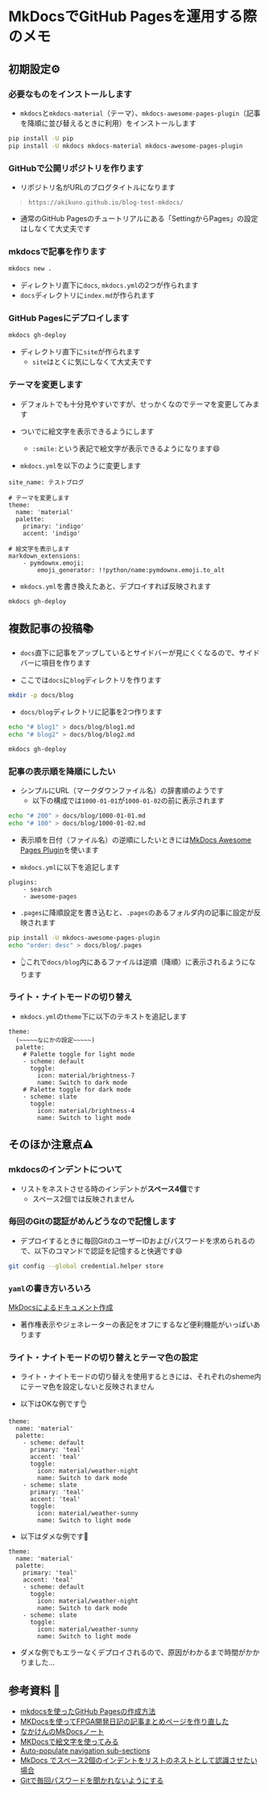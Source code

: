 # MkDocsでGitHub Pagesを運用する際のメモ

## 初期設定:gear:

### 必要なものをインストールします

- `mkdocs`と`mkdocs-material`（テーマ）、`mkdocs-awesome-pages-plugin`（記事を降順に並び替えるときに利用）をインストールします

```bash
pip install -U pip
pip install -U mkdocs mkdocs-material mkdocs-awesome-pages-plugin
```

### GitHubで公開リポジトリを作ります

- リポジトリ名がURLのブログタイトルになります
> `https://akikuno.github.io/blog-test-mkdocs/`

- 通常のGitHub Pagesのチュートリアルにある「SettingからPages」の設定はしなくて大丈夫です

### mkdocsで記事を作ります

```bash
mkdocs new .
```

- ディレクトリ直下に`docs`, `mkdocs.yml`の2つが作られます
- `docs`ディレクトリに`index.md`が作られます

### GitHub Pagesにデプロイします

```bash
mkdocs gh-deploy
```

- ディレクトリ直下に`site`が作られます
    - `site`はとくに気にしなくて大丈夫です


### テーマを変更します

- デフォルトでも十分見やすいですが、せっかくなのでテーマを変更してみます
- ついでに絵文字を表示できるようにします
    - `:smile:`という表記で絵文字が表示できるようになります:smile:

- `mkdocs.yml`を以下のように変更します

```text
site_name: テストブログ

# テーマを変更します
theme:
  name: 'material'
  palette:
    primary: 'indigo'
    accent: 'indigo'

# 絵文字を表示します
markdown_extensions:
    - pymdownx.emoji:
        emoji_generator: !!python/name:pymdownx.emoji.to_alt
```

- `mkdocs.yml`を書き換えたあと、デプロイすれば反映されます

```bash
mkdocs gh-deploy
```

## 複数記事の投稿📚

- `docs`直下に記事をアップしているとサイドバーが見にくくなるので、サイドバーに項目を作ります

- ここでは`docs`に`blog`ディレクトリを作ります
```bash
mkdir -p docs/blog
```

- `docs/blog`ディレクトリに記事を2つ作ります
```bash
echo "# blog1" > docs/blog/blog1.md
echo "# blog2" > docs/blog/blog2.md
```

```bash
mkdocs gh-deploy
```

### 記事の表示順を降順にしたい

- シンプルにURL（マークダウンファイル名）の辞書順のようです
    - 以下の構成では`1000-01-01`が`1000-01-02`の前に表示されます

```bash
echo "# 200" > docs/blog/1000-01-01.md
echo "# 100" > docs/blog/1000-01-02.md
```

- 表示順を日付（ファイル名）の逆順にしたいときには[MkDocs Awesome Pages Plugin](https://github.com/lukasgeiter/mkdocs-awesome-pages-plugin)を使います

- `mkdocs.yml`に以下を追記します

```text
plugins:
    - search
    - awesome-pages
```

- `.pages`に降順設定を書き込むと、`.pages`のあるフォルダ内の記事に設定が反映されます

```bash
pip install -U mkdocs-awesome-pages-plugin
echo "order: desc" > docs/blog/.pages
```

- 👆これで`docs/blog`内にあるファイルは逆順（降順）に表示されるようになります

### ライト・ナイトモードの切り替え

- `mkdocs.yml`の`theme`下に以下のテキストを追記します

```text
theme:
  (~~~~~なにかの設定~~~~~)
  palette:
    # Palette toggle for light mode
    - scheme: default
      toggle:
        icon: material/brightness-7
        name: Switch to dark mode
    # Palette toggle for dark mode
    - scheme: slate
      toggle:
        icon: material/brightness-4
        name: Switch to light mode
```

## そのほか注意点⚠️

### mkdocsのインデントについて

- リストをネストさせる時のインデントが**スペース4個**です
    - スペース2個では反映されません

### 毎回のGitの認証がめんどうなので記憶します

- デプロイするときに毎回GitのユーザーIDおよびパスワードを求められるので、以下のコマンドで認証を記憶すると快適です:smile:

```bash
git config --global credential.helper store
```

### `yaml`の書き方いろいろ

[MkDocsによるドキュメント作成](https://zenn.dev/mebiusbox/articles/81d977a72cee01)

- 著作権表示やジェネレーターの表記をオフにするなど便利機能がいっぱいあります


### ライト・ナイトモードの切り替えとテーマ色の設定

- ライト・ナイトモードの切り替えを使用するときには、それぞれのsheme内にテーマ色を設定しないと反映されません

- 以下はOKな例です:ok_hand:

```text
theme:
  name: 'material'
  palette:
    - scheme: default
      primary: 'teal'
      accent: 'teal'
      toggle:
        icon: material/weather-night
        name: Switch to dark mode
    - scheme: slate
      primary: 'teal'
      accent: 'teal'
      toggle:
        icon: material/weather-sunny
        name: Switch to light mode
```

- 以下はダメな例です:no_good:

```text
theme:
  name: 'material'
  palette:
    primary: 'teal'
    accent: 'teal'
    - scheme: default
      toggle:
        icon: material/weather-night
        name: Switch to dark mode
    - scheme: slate
      toggle:
        icon: material/weather-sunny
        name: Switch to light mode
```

- ダメな例でもエラーなくデプロイされるので、原因がわかるまで時間がかかりました…

## 参考資料 :bow:

- [mkdocsを使ったGitHub Pagesの作成方法](https://aiedoc.github.io/note/Tips/Mkdocs/mkdocs%E3%82%92%E4%BD%BF%E3%81%A3%E3%81%9FGitHubPages/)
- [MKDocsを使ってFPGA開発日記の記事まとめページを作り直した](https://msyksphinz.hatenablog.com/entry/2018/07/14/120000)
- [なかけんのMkDocsノート](https://mkdocs.nakaken88.com/)
- [MKDocsで絵文字を使ってみる](https://enu23456.hatenablog.com/entry/2022/12/11/140629)
- [Auto-populate navigation sub-sections](https://github.com/mkdocs/mkdocs/issues/714#issuecomment-503439934)
- [MkDocs でスペース2個のインデントをリストのネストとして認識させたい場合](https://stakiran.hatenablog.com/entry/2018/08/02/202816)
- [Gitで毎回パスワードを聞かれないようにする](https://qiita.com/aqua_ix/items/0433f85330087c62bffa)
